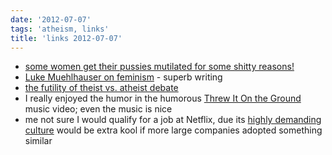 ```yaml
---
date: '2012-07-07'
tags: 'atheism, links'
title: 'links 2012-07-07'
---
```


-   [some women get their pussies mutilated for some shitty reasons!]
-   [Luke Muehlhauser on feminism] - superb writing
-   [the futility of theist vs. atheist debate]
-   I really enjoyed the humor in the humorous [Threw It On the Ground]
    music video; even the music is nice
-   me not sure I would qualify for a job at Netflix, due its [highly
    demanding culture] would be extra kool if more large companies
    adopted something similar

  [some women get their pussies mutilated for some shitty reasons!]: http://www.guardian.co.uk/society/2010/jul/25/female-circumcision-children-british-law
  [Luke Muehlhauser on feminism]: http://commonsenseatheism.com/?p=10389
  [the futility of theist vs. atheist debate]: http://www.infidels.org/library/modern/julian_baggini/review-martin.html
  [Threw It On the Ground]: http://www.youtube.com/watch?v=gAYL5H46QnQ
  [highly demanding culture]: http://www.slideshare.net/reed2001/culture-1798664

